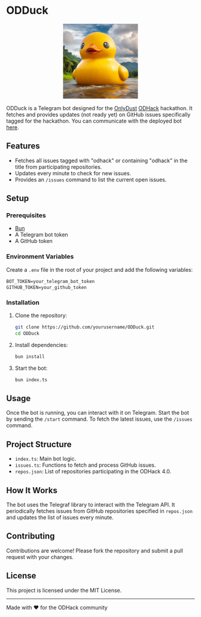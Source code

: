 # ODDuck

<!-- ![ODDuck Logo](./logo.webp) -->
<div style="text-align: center;">
    <img src="./logo.webp" alt="ODDuck Logo" width="200"/>
</div>

ODDuck is a Telegram bot designed for the [OnlyDust](https://www.onlydust.com/) [ODHack](https://blog.onlydust.com/odhack-4-0-lets-go/) hackathon. It fetches and provides updates (not ready yet) on GitHub issues specifically tagged for the hackathon.
You can communicate with the deployed bot [here](https://t.me/ODDuck_Bot).

## Features

- Fetches all issues tagged with "odhack" or containing "odhack" in the title from participating repositories.
- Updates every minute to check for new issues.
- Provides an `/issues` command to list the current open issues.

## Setup

### Prerequisites

- [Bun](https://bun.sh/)
- A Telegram bot token
- A GitHub token

### Environment Variables

Create a `.env` file in the root of your project and add the following variables:

```
BOT_TOKEN=your_telegram_bot_token
GITHUB_TOKEN=your_github_token
```

### Installation

1. Clone the repository:
    ```sh
    git clone https://github.com/yourusername/ODDuck.git
    cd ODDuck
    ```

2. Install dependencies:
    ```sh
    bun install
    ```

3. Start the bot:
    ```sh
    bun index.ts
    ```

## Usage

Once the bot is running, you can interact with it on Telegram. Start the bot by sending the `/start` command. To fetch the latest issues, use the `/issues` command.

## Project Structure

- `index.ts`: Main bot logic.
- `issues.ts`: Functions to fetch and process GitHub issues.
- `repos.json`: List of repositories participating in the ODHack 4.0.

## How It Works

The bot uses the Telegraf library to interact with the Telegram API. It periodically fetches issues from GitHub repositories specified in `repos.json` and updates the list of issues every minute.

## Contributing

Contributions are welcome! Please fork the repository and submit a pull request with your changes.

## License

This project is licensed under the MIT License.

---

Made with ❤️ for the ODHack community
